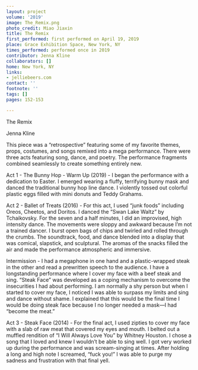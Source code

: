 ```yaml
---
layout: project
volume: '2019'
image: The_Remix.png
photo_credit: Miao Jiaxin
title: The Remix
first_performed: first performed on April 19, 2019
place: Grace Exhibition Space, New York, NY
times_performed: performed once in 2019
contributor: Jenna Kline
collaborators: []
home: New York, NY
links:
- jelliebeers.com
contact: ''
footnote: ''
tags: []
pages: 152-153

---
```


The Remix

Jenna Kline

This piece was a “retrospective” featuring some of my favorite themes, props, costumes, and songs remixed into a mega performance. There were three acts featuring song, dance, and poetry. The performance fragments combined seamlessly to create something entirely new.

Act 1 - The Bunny Hop - Warm Up (2019) - I began the performance with a dedication to Easter. I emerged wearing a fluffy, terrifying bunny mask and danced the traditional bunny hop line dance. I violently tossed out colorful plastic eggs filled with mini donuts and Teddy Grahams.

Act 2 - Ballet of Treats (2016) - For this act, I used “junk foods” including Oreos, Cheetos, and Doritos. I danced the “Swan Lake Waltz” by Tchaikovsky. For the seven and a half minutes, I did an improvised, high intensity dance. The movements were sloppy and awkward because I’m not a trained dancer. I burst open bags of chips and twirled and rolled through the crumbs. The soundtrack, food, and dance blended into a display that was comical, slapstick, and sculptural. The aromas of the snacks filled the air and made the performance atmospheric and immersive.

Intermission - I had a megaphone in one hand and a plastic-wrapped steak in the other and read a prewritten speech to the audience. I have a longstanding performance where I cover my face with a beef steak and sing. “Steak Face” was developed as a coping mechanism to overcome the insecurities I had about performing. I am normally a shy person but when I started to cover my face, I noticed I was able to surpass my limits and sing and dance without shame. I explained that this would be the final time I would be doing steak face because I no longer needed a mask—I had “become the meat.”

Act 3 - Steak Face (2014) - For the final act, I used zipties to cover my face with a slab of raw meat that covered my eyes and mouth. I belted out a muffled rendition of “I Will Always Love You” by Whitney Houston. I chose a song that I loved and knew I wouldn’t be able to sing well. I got very worked up during the performance and was scream-singing at times. After holding a long and high note I screamed, “fuck you!” I was able to purge my sadness and frustration with that final yell.
